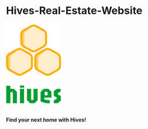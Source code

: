 # Hives-Real-Estate-Website

<div align="left">
   <img src="https://github.com/we-make-space/Hives-Real-Estate-Website/blob/main/public/images/logo_hives.svg" 
       alt="Hives Logo" width="150" style="margin-bottom: 20px;"> <br/>
  <img src="https://github.com/we-make-space/Hives-Real-Estate-Website/blob/main/public/images/hives.svg" 
       alt="Hives Logo" width="150" style="margin-bottom: 20px;">
</div>

**Find your next home with Hives!**
